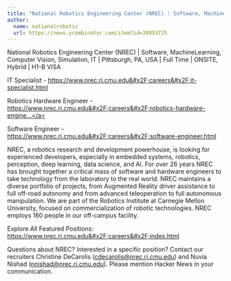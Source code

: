 ```yaml
---
title: "National Robotics Engineering Center (NREC) : Software, MachineLearning, Computer Vision, Simulation, IT"
author:
  name: nationalrobotic
  url: https://news.ycombinator.com/item?id=38953725
---
```

National Robotics Engineering Center (NREC) | Software, MachineLearning, Computer Vision, Simulation, IT | Pittsburgh, PA, USA | Full Time | ONSITE, Hybrid | H1-B VISA

IT Specialist - <a href="https:&#x2F;&#x2F;www.nrec.ri.cmu.edu&#x2F;careers&#x2F;it-specialist.html" rel="nofollow">https:&#x2F;&#x2F;www.nrec.ri.cmu.edu&#x2F;careers&#x2F;it-specialist.html</a>

Robotics Hardware Engineer - <a href="https:&#x2F;&#x2F;www.nrec.ri.cmu.edu&#x2F;careers&#x2F;robotics-hardware-engineer.html" rel="nofollow">https:&#x2F;&#x2F;www.nrec.ri.cmu.edu&#x2F;careers&#x2F;robotics-hardware-engine...</a>

Software Engineer - <a href="https:&#x2F;&#x2F;www.nrec.ri.cmu.edu&#x2F;careers&#x2F;software-engineer.html" rel="nofollow">https:&#x2F;&#x2F;www.nrec.ri.cmu.edu&#x2F;careers&#x2F;software-engineer.html</a>

NREC, a robotics research and development powerhouse, is looking for experienced developers, especially in embedded systems, robotics, perception, deep learning, data science, and AI. For over 26 years NREC has brought together a critical mass of software and hardware engineers to take technology from the laboratory to the real world. NREC maintains a diverse portfolio of projects, from Augmented Reality driver assistance to full off-road autonomy and from advanced teleoperation to full autonomous manipulation. We are part of the Robotics Institute at Carnegie Mellon University, focused on commercialization of robotic technologies. NREC employs 160 people in our off-campus facility.

Explore All Featured Positions: <a href="https:&#x2F;&#x2F;www.nrec.ri.cmu.edu&#x2F;careers&#x2F;index.html" rel="nofollow">https:&#x2F;&#x2F;www.nrec.ri.cmu.edu&#x2F;careers&#x2F;index.html</a>

Questions about NREC? Interested in a specific position? Contact our recruiters Christine DeCarolis (cdecarolis@nrec.ri.cmu.edu) and Nuvia Nishad (nnishad@nrec.ri.cmu.edu). Please mention Hacker News in your communication.
